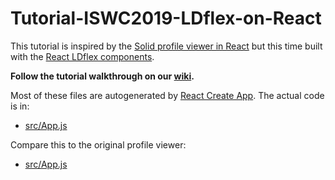 # Tutorial-ISWC2019-LDflex-on-React
This tutorial is inspired by the [Solid profile viewer in React](https://github.com/solid/profile-viewer-react/)
but this time built with the [React LDflex components](https://github.com/solid/react-components#create-data-expressions-with-ldflex).

**Follow the tutorial walkthrough on our [wiki](https://github.com/julianrojas87/Tutorial-ISWC2019-LDflex-on-React/wiki/Tutorial-Walkthrough).**

Most of these files are autogenerated
by [React Create App](https://github.com/facebook/create-react-app).
The actual code is in:
- [src/App.js]()

Compare this to the original profile viewer:
- [src/App.js](https://github.com/solid/profile-viewer-react/blob/master/src/App.js)
